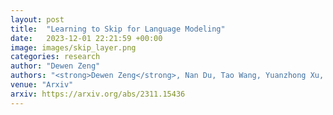 ```yaml
---
layout: post
title:  "Learning to Skip for Language Modeling"
date:   2023-12-01 22:21:59 +00:00
image: images/skip_layer.png
categories: research
author: "Dewen Zeng"
authors: "<strong>Dewen Zeng</strong>, Nan Du, Tao Wang, Yuanzhong Xu, Tao Lei, Zhifeng Chen, Claire Cui."
venue: "Arxiv"
arxiv: https://arxiv.org/abs/2311.15436
---
```

